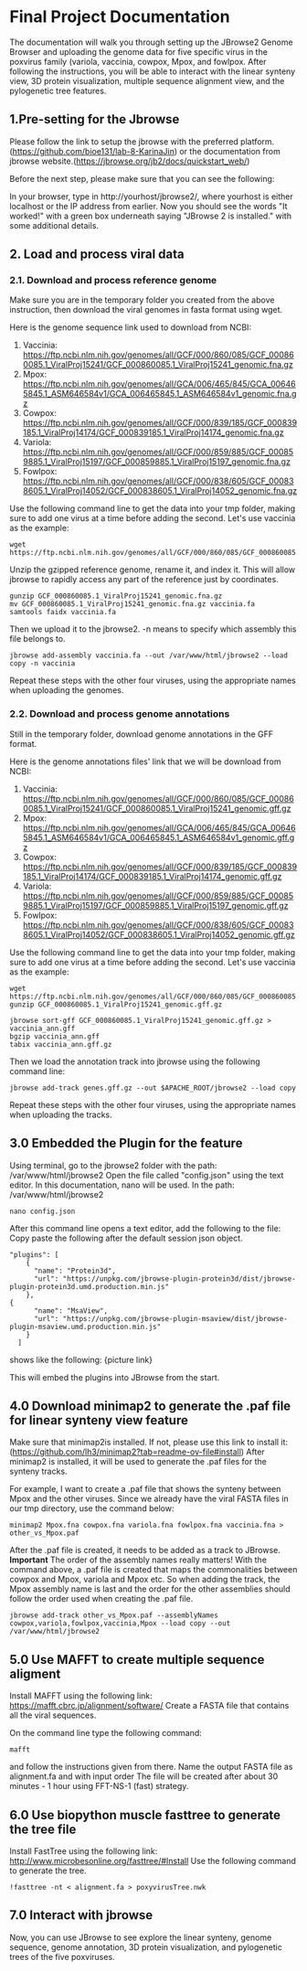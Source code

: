 # Final Project Documentation
The documentation will walk you through setting up the JBrowse2 Genome Browser and uploading the genome data for five specific virus in the poxvirus family (variola, vaccinia, cowpox, Mpox, and fowlpox. After following the instructions, you will be able to interact with the linear synteny view, 3D protein visualization, multiple sequence alignment view, and the pylogenetic tree features.

## 1.Pre-setting for the Jbrowse
Please follow the link to setup the jbrowse with the preferred platform. (https://github.com/bioe131/lab-8-KarinaJin) or the documentation from jbrowse website.(https://jbrowse.org/jb2/docs/quickstart_web/)

Before the next step, please make sure that you can see the following:

In your browser, type in http://yourhost/jbrowse2/, where yourhost is either localhost or the IP address from earlier. 
Now you should see the words "It worked!" with a green box underneath saying "JBrowse 2 is installed." with some additional details.

## 2. Load and process viral data

### 2.1. Download and process reference genome
Make sure you are in the temporary folder you created from the above instruction, then download the viral genomes in fasta format using wget.

Here is the genome sequence link used to download from NCBI:
1. Vaccinia:  https://ftp.ncbi.nlm.nih.gov/genomes/all/GCF/000/860/085/GCF_000860085.1_ViralProj15241/GCF_000860085.1_ViralProj15241_genomic.fna.gz
2. Mpox:      https://ftp.ncbi.nlm.nih.gov/genomes/all/GCA/006/465/845/GCA_006465845.1_ASM646584v1/GCA_006465845.1_ASM646584v1_genomic.fna.gz
3. Cowpox:    https://ftp.ncbi.nlm.nih.gov/genomes/all/GCF/000/839/185/GCF_000839185.1_ViralProj14174/GCF_000839185.1_ViralProj14174_genomic.fna.gz
4. Variola:   https://ftp.ncbi.nlm.nih.gov/genomes/all/GCF/000/859/885/GCF_000859885.1_ViralProj15197/GCF_000859885.1_ViralProj15197_genomic.fna.gz
5. Fowlpox:   https://ftp.ncbi.nlm.nih.gov/genomes/all/GCF/000/838/605/GCF_000838605.1_ViralProj14052/GCF_000838605.1_ViralProj14052_genomic.fna.gz

Use the following command line to get the data into your tmp folder, making sure to add one virus at a time before adding the second.
Let's use vaccinia as the example:

```
wget https://ftp.ncbi.nlm.nih.gov/genomes/all/GCF/000/860/085/GCF_000860085.1_ViralProj15241/GCF_000860085.1_ViralProj15241_genomic.fna.gz
```

Unzip the gzipped reference genome, rename it, and index it. This will allow jbrowse to rapidly access any part of the reference just by coordinates.

```
gunzip GCF_000860085.1_ViralProj15241_genomic.fna.gz
mv GCF_000860085.1_ViralProj15241_genomic.fna.gz vaccinia.fa
samtools faidx vaccinia.fa
```

Then we upload it to the jbrowse2.
-n means to specify which assembly this file belongs to.

```
jbrowse add-assembly vaccinia.fa --out /var/www/html/jbrowse2 --load copy -n vaccinia
```
Repeat these steps with the other four viruses, using the appropriate names when uploading the genomes.


### 2.2. Download and process genome annotations

Still in the temporary folder, download genome annotations in the GFF format. 

Here is the genome annotations files' link that we will be download from NCBI:
1. Vaccinia:  https://ftp.ncbi.nlm.nih.gov/genomes/all/GCF/000/860/085/GCF_000860085.1_ViralProj15241/GCF_000860085.1_ViralProj15241_genomic.gff.gz
2. Mpox:      https://ftp.ncbi.nlm.nih.gov/genomes/all/GCA/006/465/845/GCA_006465845.1_ASM646584v1/GCA_006465845.1_ASM646584v1_genomic.gff.gz
3. Cowpox:    https://ftp.ncbi.nlm.nih.gov/genomes/all/GCF/000/839/185/GCF_000839185.1_ViralProj14174/GCF_000839185.1_ViralProj14174_genomic.gff.gz
4. Variola:   https://ftp.ncbi.nlm.nih.gov/genomes/all/GCF/000/859/885/GCF_000859885.1_ViralProj15197/GCF_000859885.1_ViralProj15197_genomic.gff.gz
5. Fowlpox:   https://ftp.ncbi.nlm.nih.gov/genomes/all/GCF/000/838/605/GCF_000838605.1_ViralProj14052/GCF_000838605.1_ViralProj14052_genomic.gff.gz

Use the following command line to get the data into your tmp folder, making sure to add one virus at a time before adding the second.
Let's use vaccinia as the example:

```
wget https://ftp.ncbi.nlm.nih.gov/genomes/all/GCF/000/860/085/GCF_000860085.1_ViralProj15241/GCF_000860085.1_ViralProj15241_genomic.gff.gz
gunzip GCF_000860085.1_ViralProj15241_genomic.gff.gz
```

```
jbrowse sort-gff GCF_000860085.1_ViralProj15241_genomic.gff.gz > vaccinia_ann.gff
bgzip vaccinia_ann.gff
tabix vaccinia_ann.gff.gz
```

Then we load the annotation track into jbrowse using the following command line:
```
jbrowse add-track genes.gff.gz --out $APACHE_ROOT/jbrowse2 --load copy
```
Repeat these steps with the other four viruses, using the appropriate names when uploading the tracks.


## 3.0 Embedded the Plugin for the feature
Using terminal, go to the jbrowse2 folder with the path: /var/www/html/jbrowse2
Open the file called "config.json" using the text editor. In this documentation, nano will be used.
In the path: /var/www/html/jbrowse2
```
nano config.json
```
After this command line opens a text editor, add the following to the file:
Copy paste the following after the default session json object.

```
"plugins": [
    {
      "name": "Protein3d",
      "url": "https://unpkg.com/jbrowse-plugin-protein3d/dist/jbrowse-plugin-protein3d.umd.production.min.js"
    },
{
      "name": "MsaView",
      "url": "https://unpkg.com/jbrowse-plugin-msaview/dist/jbrowse-plugin-msaview.umd.production.min.js"
    }
  ]
```
shows like the following: {picture link}

This will embed the plugins into JBrowse from the start.

## 4.0 Download minimap2 to generate the .paf file for linear synteny view feature
Make sure that minimap2is installed. If not, please use this link to install it: (https://github.com/lh3/minimap2?tab=readme-ov-file#install)
After minimap2 is installed, it will be used to generate the .paf files for the synteny tracks.

For example, I want to create a .paf file that shows the synteny between Mpox and the other viruses.
Since we already have the viral FASTA files in our tmp directory, use the command below:

```
minimap2 Mpox.fna cowpox.fna variola.fna fowlpox.fna vaccinia.fna > other_vs_Mpox.paf
```
After the .paf file is created, it needs to be added as a track to JBrowse. 
**Important** The order of the assembly names really matters! With the command above, a .paf file is created that maps the commonalities between cowpox and Mpox, variola and Mpox etc. So when adding the track, the Mpox assembly name is last and the order for the other assemblies should follow the order used when creating the .paf file.

```
jbrowse add-track other_vs_Mpox.paf --assemblyNames cowpox,variola,fowlpox,vaccinia,Mpox --load copy --out /var/www/html/jbrowse2
```


## 5.0 Use MAFFT to create multiple sequence aligment
Install MAFFT using the following link: https://mafft.cbrc.jp/alignment/software/
Create a FASTA file that contains all the viral sequences.

On the command line type the following command:
```
mafft
```
and follow the instructions given from there.
Name the output FASTA file as alignment.fa and with input order
The file will be created after about 30 minutes - 1 hour using FFT-NS-1 (fast) strategy.

## 6.0 Use biopython muscle fasttree to generate the tree file
Install FastTree using the following link: http://www.microbesonline.org/fasttree/#Install
Use the following command to generate the tree.
```
!fasttree -nt < alignment.fa > poxyvirusTree.nwk
```



## 7.0 Interact with jbrowse
Now, you can use JBrowse to see explore the linear synteny, genome sequence, genome annotation, 3D protein visualization, and pylogenetic trees of the five poxviruses.
